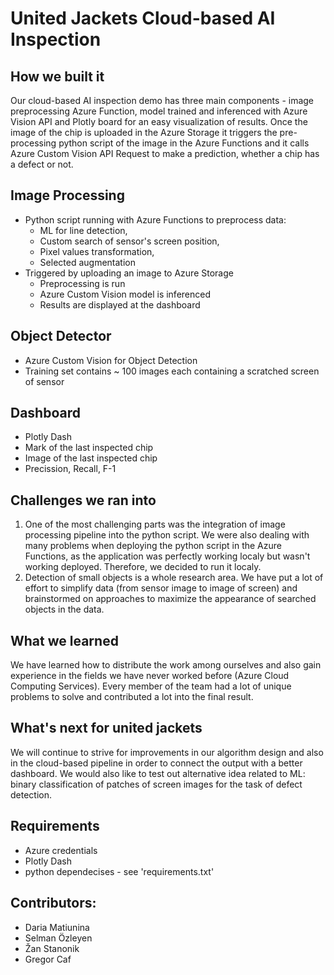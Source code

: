 # United Jackets Cloud-based AI Inspection

## How we built it
Our cloud-based AI inspection demo has three main components - image preprocessing Azure Function, model trained and inferenced with Azure Vision API and Plotly board for an easy visualization of results. Once the image of the chip is uploaded in the Azure Storage it triggers the pre-processing python script of the image in the Azure Functions and it calls Azure Custom Vision API Request to make a prediction, whether a chip has a defect or not.

## Image Processing
- Python script running with Azure Functions to preprocess data:
  - ML for line detection,
  - Custom search of sensor's screen position,
  - Pixel values transformation,
  - Selected augmentation
- Triggered by uploading an image to Azure Storage
  - Preprocessing is run
  - Azure Custom Vision model is inferenced
  - Results are displayed at the dashboard

## Object Detector
- Azure Custom Vision for Object Detection
- Training set contains ~ 100 images each containing a scratched screen of sensor

## Dashboard
- Plotly Dash
- Mark of the last inspected chip
- Image of the last inspected chip
- Precission, Recall, F-1

## Challenges we ran into
1. One of the most challenging parts was the integration of image processing pipeline into the python script. We were also dealing with many problems when deploying the python script in the Azure Functions, as the application was perfectly working localy but wasn't working deployed. Therefore, we decided to run it localy.
2. Detection of small objects is a whole research area. We have put a lot of effort to simplify data (from sensor image to image of screen) and brainstormed on approaches to maximize the appearance of searched objects in the data.

## What we learned
We have learned how to distribute the work among ourselves and also gain experience in the fields we have never worked before (Azure Cloud Computing Services). Every member of the team had a lot of unique problems to solve and contributed a lot into the final result.

## What's next for united jackets
We will continue to strive for improvements in our algorithm design and also in the cloud-based pipeline in order to connect the output with a better dashboard.
We would also like to test out alternative idea related to ML: binary classification of patches of screen images for the task of defect detection.

## Requirements
- Azure credentials
- Plotly Dash
- python dependecises - see 'requirements.txt'

## Contributors: 
- Daria Matiunina
- Selman Özleyen
- Žan Stanonik
- Gregor Caf
